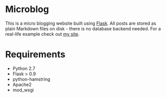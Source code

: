 # Microblog

This is a micro blogging website built using [Flask](http://flask.pocoo.org/). 
All posts are stored as plain Markdown files on disk - there is no database backend needed. 
For a real-life example check out [my site](http://mattshirley.com).

# Requirements

- Python 2.7
- Flask > 0.9
- python-hamstring
- Apache2
- mod_wsgi

